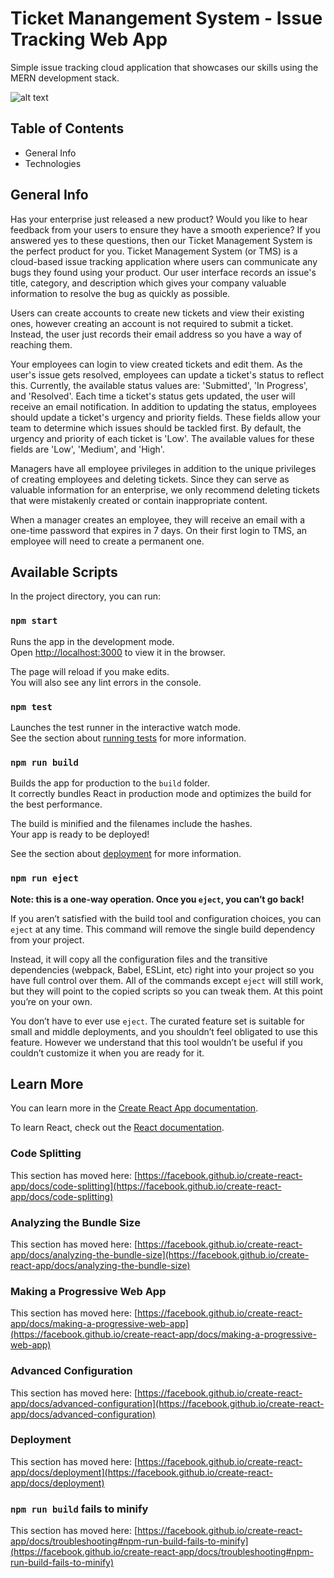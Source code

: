 # Ticket Manangement System - Issue Tracking Web App

Simple issue tracking cloud application that showcases our skills using the MERN development stack.

![alt text](https://github.com/Coffee-Express/ce-tms-frontend/blob/main/public/MainPage.png?raw=true) 

## Table of Contents

* General Info
* Technologies

## General Info

Has your enterprise just released a new product?  Would you like to hear feedback from your users to ensure they have a smooth experience?  If you answered yes to these questions, then our Ticket Management System is the perfect product for you.  Ticket Management System (or TMS) is a cloud-based issue tracking application where users can communicate any bugs they found using your product.  Our user interface records an issue's title, category, and description which gives your company valuable information to resolve the bug as quickly as possible.  

Users can create accounts to create new tickets and view their existing ones, however creating an account is not required to submit a ticket.  Instead, the user just records their email address so you have a way of reaching them.  

Your employees can login to view created tickets and edit them.  As the user's issue gets resolved, employees can update a ticket's status to reflect this.  Currently, the available status values are: 'Submitted', 'In Progress', and 'Resolved'.  Each time a ticket's status gets updated, the user will receive an email notification.  In addition to updating the status, employees should update a ticket's urgency and priority fields.  These fields allow your team to determine which issues should be tackled first.  By default, the urgency and priority of each ticket is 'Low'.  The available values for these fields are 'Low', 'Medium', and 'High'.  

Managers have all employee privileges in addition to the unique privileges of creating employees and deleting tickets.  Since they can serve as valuable information for an enterprise, we only recommend deleting tickets that were mistakenly created or contain inappropriate content.  

When a manager creates an employee, they will receive an email with a one-time password that expires in 7 days.  On their first login to TMS, an employee will need to create a permanent one.  

## Available Scripts

In the project directory, you can run:

### `npm start`

Runs the app in the development mode.\
Open [http://localhost:3000](http://localhost:3000) to view it in the browser.

The page will reload if you make edits.\
You will also see any lint errors in the console.

### `npm test`

Launches the test runner in the interactive watch mode.\
See the section about [running tests](https://facebook.github.io/create-react-app/docs/running-tests) for more information.

### `npm run build`

Builds the app for production to the `build` folder.\
It correctly bundles React in production mode and optimizes the build for the best performance.

The build is minified and the filenames include the hashes.\
Your app is ready to be deployed!

See the section about [deployment](https://facebook.github.io/create-react-app/docs/deployment) for more information.

### `npm run eject`

**Note: this is a one-way operation. Once you `eject`, you can’t go back!**

If you aren’t satisfied with the build tool and configuration choices, you can `eject` at any time. This command will remove the single build dependency from your project.

Instead, it will copy all the configuration files and the transitive dependencies (webpack, Babel, ESLint, etc) right into your project so you have full control over them. All of the commands except `eject` will still work, but they will point to the copied scripts so you can tweak them. At this point you’re on your own.

You don’t have to ever use `eject`. The curated feature set is suitable for small and middle deployments, and you shouldn’t feel obligated to use this feature. However we understand that this tool wouldn’t be useful if you couldn’t customize it when you are ready for it.

## Learn More

You can learn more in the [Create React App documentation](https://facebook.github.io/create-react-app/docs/getting-started).

To learn React, check out the [React documentation](https://reactjs.org/).

### Code Splitting

This section has moved here: [https://facebook.github.io/create-react-app/docs/code-splitting](https://facebook.github.io/create-react-app/docs/code-splitting)

### Analyzing the Bundle Size

This section has moved here: [https://facebook.github.io/create-react-app/docs/analyzing-the-bundle-size](https://facebook.github.io/create-react-app/docs/analyzing-the-bundle-size)

### Making a Progressive Web App

This section has moved here: [https://facebook.github.io/create-react-app/docs/making-a-progressive-web-app](https://facebook.github.io/create-react-app/docs/making-a-progressive-web-app)

### Advanced Configuration

This section has moved here: [https://facebook.github.io/create-react-app/docs/advanced-configuration](https://facebook.github.io/create-react-app/docs/advanced-configuration)

### Deployment

This section has moved here: [https://facebook.github.io/create-react-app/docs/deployment](https://facebook.github.io/create-react-app/docs/deployment)

### `npm run build` fails to minify

This section has moved here: [https://facebook.github.io/create-react-app/docs/troubleshooting#npm-run-build-fails-to-minify](https://facebook.github.io/create-react-app/docs/troubleshooting#npm-run-build-fails-to-minify)
